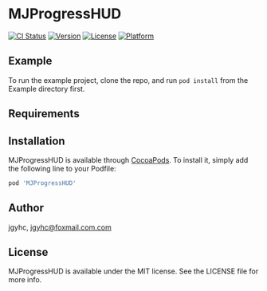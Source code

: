 # MJProgressHUD

[![CI Status](https://img.shields.io/travis/jgyhc/MJProgressHUD.svg?style=flat)](https://travis-ci.org/jgyhc/MJProgressHUD)
[![Version](https://img.shields.io/cocoapods/v/MJProgressHUD.svg?style=flat)](https://cocoapods.org/pods/MJProgressHUD)
[![License](https://img.shields.io/cocoapods/l/MJProgressHUD.svg?style=flat)](https://cocoapods.org/pods/MJProgressHUD)
[![Platform](https://img.shields.io/cocoapods/p/MJProgressHUD.svg?style=flat)](https://cocoapods.org/pods/MJProgressHUD)

## Example

To run the example project, clone the repo, and run `pod install` from the Example directory first.

## Requirements

## Installation

MJProgressHUD is available through [CocoaPods](https://cocoapods.org). To install
it, simply add the following line to your Podfile:

```ruby
pod 'MJProgressHUD'
```

## Author

jgyhc, jgyhc@foxmail.com.com

## License

MJProgressHUD is available under the MIT license. See the LICENSE file for more info.
